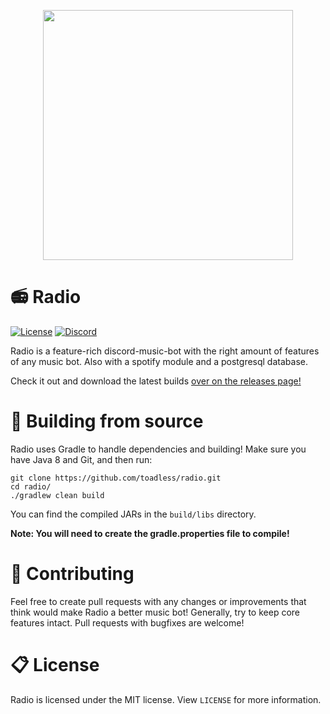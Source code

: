 <p align="center"> 
    <img src="https://i.imgur.com/JCd2uRi.png" width="400">
</p>

[discord-invite]: https://discord.gg/SzQdJPbwrQ

# 📻 Radio
[![License](https://img.shields.io/badge/license-MIT-brightgreen.svg)](https://github.com/toadless/radio/blob/main/LICENSE)
[![Discord](https://discordapp.com/api/guilds/925386927794958348/widget.png)][discord-invite]

Radio is a feature-rich discord-music-bot with the right amount of features of any music bot. Also with a spotify module and a postgresql database.

Check it out and download the latest builds [over on the releases page!](https://github.com/toadless/radio/releases)

# 🔨 Building from source
Radio uses Gradle to handle dependencies and building! Make sure you have Java 8 and Git, and then run:
```
git clone https://github.com/toadless/radio.git
cd radio/
./gradlew clean build
```
You can find the compiled JARs in the `build/libs` directory.

**Note: You will need to create the gradle.properties file to compile!**

# 🎺 Contributing
Feel free to create pull requests with any changes or improvements that think would make Radio a better music bot! Generally, try to keep core features intact. Pull requests with bugfixes are welcome!

# 📋 License
Radio is licensed under the MIT license. View `LICENSE` for more information.
